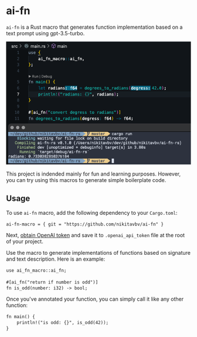 # ai-fn

`ai-fn` is a Rust macro that generates function implementation based on a text prompt using gpt-3.5-turbo.

![example usage to generate degress_to_radians function based on signature and "convert degrees to radians" prompt](./docs/demo.png)

This project is indended mainly for fun and learning purposes. However, you can try using this macros to generate simple boilerplate code.

## Usage

To use `ai-fn` macro, add the following dependency to your `Cargo.toml`:

```
ai-fn-macro = { git = "https://github.com/nikitavbv/ai-fn" }
```

Next, [obtain OpenAI token](https://platform.openai.com/account/api-keys) and save it to `.openai_api_token` file at the root of your project.

Use the macro to generate implementations of functions based on signature and text description. Here is an example:

```
use ai_fn_macro::ai_fn;

#[ai_fn("return if number is odd")]
fn is_odd(number: i32) -> bool;
```

Once you've annotated your function, you can simply call it like any other function:

```
fn main() {
    println!("is odd: {}", is_odd(42));
}
```